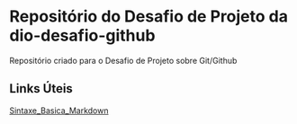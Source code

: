 # Repositório do Desafio de Projeto da dio-desafio-github
Repositório criado para o Desafio de Projeto sobre Git/Github

## Links Úteis
[Sintaxe_Basica_Markdown](https://markdownguide.org/basic.syntax/)
